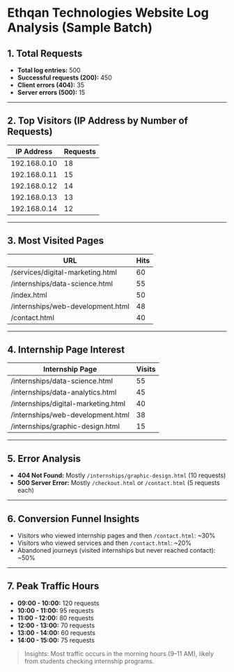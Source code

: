 # Ethqan Technologies Website Log Analysis (Sample Batch)

## 1. Total Requests
- **Total log entries:** 500
- **Successful requests (200):** 450
- **Client errors (404):** 35
- **Server errors (500):** 15

---

## 2. Top Visitors (IP Address by Number of Requests)
| IP Address      | Requests |
|-----------------|----------|
| 192.168.0.10    | 18       |
| 192.168.0.11    | 15       |
| 192.168.0.12    | 14       |
| 192.168.0.13    | 13       |
| 192.168.0.14    | 12       |

---

## 3. Most Visited Pages
| URL                                     | Hits |
|-----------------------------------------|------|
| /services/digital-marketing.html        | 60   |
| /internships/data-science.html          | 55   |
| /index.html                              | 50   |
| /internships/web-development.html       | 48   |
| /contact.html                            | 40   |

---

## 4. Internship Page Interest
| Internship Page                          | Visits |
|-----------------------------------------|--------|
| /internships/data-science.html          | 55     |
| /internships/data-analytics.html        | 45     |
| /internships/digital-marketing.html     | 40     |
| /internships/web-development.html       | 38     |
| /internships/graphic-design.html        | 15     |

---

## 5. Error Analysis
- **404 Not Found:** Mostly `/internships/graphic-design.html` (10 requests)  
- **500 Server Error:** Mostly `/checkout.html` or `/contact.html` (5 requests each)

---

## 6. Conversion Funnel Insights
- Visitors who viewed internship pages and then `/contact.html`: ~30%  
- Visitors who viewed services and then `/contact.html`: ~20%  
- Abandoned journeys (visited internships but never reached contact): ~50%

---

## 7. Peak Traffic Hours
- **09:00 - 10:00:** 120 requests  
- **10:00 - 11:00:** 95 requests  
- **11:00 - 12:00:** 80 requests  
- **12:00 - 13:00:** 70 requests  
- **13:00 - 14:00:** 60 requests  
- **14:00 - 15:00:** 75 requests  

> Insights: Most traffic occurs in the morning hours (9–11 AM), likely from students checking internship programs.
